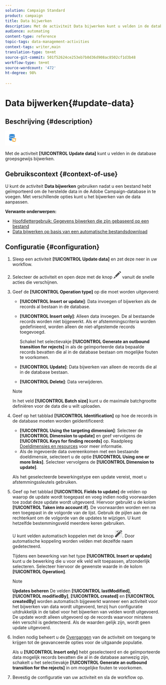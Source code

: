 ```yaml
---
solution: Campaign Standard
product: campaign
title: Data bijwerken
description: Met de activiteit Data bijwerken kunt u velden in de database groepsgewijs bijwerken.
audience: automating
content-type: reference
topic-tags: data-management-activities
context-tags: writer,main
translation-type: tm+mt
source-git-commit: 501f52624ce253eb7b0d36d908ac8502cf1d3b48
workflow-type: tm+mt
source-wordcount: '472'
ht-degree: 98%

---
```



# Data bijwerken{#update-data}

## Beschrijving {#description}

![](assets/data_update.png)

Met de activiteit **[!UICONTROL Update data]** kunt u velden in de database groepsgewijs bijwerken.

## Gebruikscontext {#context-of-use}

U kunt de activiteit **Data bijwerken** gebruiken nadat u een bestand hebt geïmporteerd om de herstelde data in de Adobe Campaign-database in te voegen. Met verschillende opties kunt u het bijwerken van de data aanpassen.

**Verwante onderwerpen:**

* [Hoofdlettergebruik: Gegevens bijwerken die zijn gebaseerd op een bestand](../../automating/using/update-database-file.md)
* [Data bijwerken op basis van een automatische bestandsdownload](../../automating/using/update-data-automatic-download.md)

## Configuratie {#configuration}

1. Sleep een activiteit **[!UICONTROL Update data]** en zet deze neer in uw workflow.
1. Selecteer de activiteit en open deze met de knop ![](assets/edit_darkgrey-24px.png) vanuit de snelle acties die verschijnen.
1. Geef de **[!UICONTROL Operation type]** op die moet worden uitgevoerd:

   * **[!UICONTROL Insert or update]**: Data invoegen of bijwerken als de records al bestaan in de database.
   * **[!UICONTROL Insert only]**: Alleen data invoegen. De al bestaande records worden niet bijgewerkt. Als er afstemmingscriteria worden gedefinieerd, worden alleen de niet-afgestemde records toegevoegd.

      Schakel het selectievakje **[!UICONTROL Generate an outbound transition for rejects]** in als de geïmporteerde data bepaalde records bevatten die al in de database bestaan om mogelijke fouten te voorkomen.

   * **[!UICONTROL Update]**: Data bijwerken van alleen de records die al in de database bestaan.
   * **[!UICONTROL Delete]**: Data verwijderen.

   >[!NOTE]
   >
   >In het veld **[!UICONTROL Batch size]** kunt u de maximale batchgrootte definiëren voor de data die u wilt uploaden.

1. Geef op het tabblad **[!UICONTROL Identification]** op hoe de records in de database moeten worden geïdentificeerd:

   * **[!UICONTROL Using the targeting dimension]**: Selecteer de **[!UICONTROL Dimension to update]** en geef vervolgens de **[!UICONTROL Keys for finding records]** op. Raadpleeg [Doeldimensies en resources](../../automating/using/query.md#targeting-dimensions-and-resources) voor meer informatie.
   * Als de ingevoerde data overeenkomen met een bestaande doeldimensie, selecteert u de optie **[!UICONTROL Using one or more links]**. Selecteer vervolgens de **[!UICONTROL Dimension to update]**.

   Als het geselecteerde bewerkingstype een update vereist, moet u afstemmingssleutels gebruiken.

1. Geef op het tabblad **[!UICONTROL Fields to update]** de velden op waarop de update wordt toegepast en voeg indien nodig voorwaarden toe zodat deze update wordt uitgevoerd. Hiervoor gebruikt u de kolom **[!UICONTROL Taken into account if]**. De voorwaarden worden een na een toegepast in de volgorde van de lijst. Gebruik de pijlen aan de rechterkant om de volgorde van de updates te wijzigen. U kunt hetzelfde bestemmingsveld meerdere keren gebruiken.

   U kunt velden automatisch koppelen met de knop ![](assets/wkf_magic_wand-24px.png). Door automatische koppeling worden velden met dezelfde naam gedetecteerd.

   Tijdens een bewerking van het type **[!UICONTROL Insert or update]** kunt u de bewerking die u voor elk veld wilt toepassen, afzonderlijk selecteren. Selecteer hiervoor de gewenste waarde in de kolom **[!UICONTROL Operation]**.

   >[!NOTE]
   >
   >**Updates beheren** De velden **[!UICONTROL lastModified]**, **[!UICONTROL modifiedBy]**, **[!UICONTROL created]** en **[!UICONTROL createdBy]** worden automatisch bijgewerkt wanneer een activiteit voor het bijwerken van data wordt uitgevoerd, tenzij hun configuratie uitdrukkelijk in de tabel voor het bijwerken van velden wordt uitgevoerd. De update wordt alleen uitgevoerd op de records waarvoor minstens één verschil is gedetecteerd. Als de waarden gelijk zijn, wordt geen update uitgevoerd.

1. Indien nodig beheert u de [Overgangen](../../automating/using/activity-properties.md) van de activiteit om toegang te krijgen tot de geavanceerde opties voor de uitgaande populatie.

   Als u **[!UICONTROL Insert only]** hebt geselecteerd en de geïmporteerde data mogelijk records bevatten die al in de database aanwezig zijn, schakelt u het selectievakje **[!UICONTROL Generate an outbound transition for the rejects]** in om mogelijke fouten te voorkomen.

1. Bevestig de configuratie van uw activiteit en sla de workflow op.
